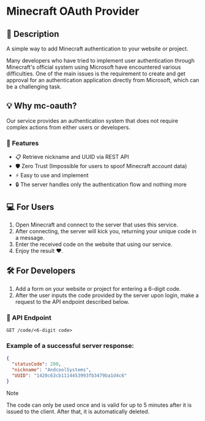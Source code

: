 # Minecraft OAuth Provider

## 🚀 Description
A simple way to add Minecraft authentication to your website or project.

Many developers who have tried to implement user authentication through Minecraft's official system using Microsoft have encountered various difficulties. One of the main issues is the requirement to create and get approval for an authentication application directly from Microsoft, which can be a challenging task.

## 💡 Why mc-oauth?
Our service provides an authentication system that does not require complex actions from either users or developers.

### 🔑 Features
- 📋 Retrieve nickname and UUID via REST API
- 🛡️ Zero Trust (Impossible for users to spoof Minecraft account data)
- ⚡ Easy to use and implement
- 🔒 The server handles only the authentication flow and nothing more

## 💻 For Users
1. Open Minecraft and connect to the server that uses this service.
2. After connecting, the server will kick you, returning your unique code in a message.
3. Enter the received code on the website that using our service.
4. Enjoy the result ❤.

## 🛠️ For Developers
1. Add a form on your website or project for entering a 6-digit code.
2. After the user inputs the code provided by the server upon login, make a request to the API endpoint described below.

### 📡 API Endpoint
```
GET /code/<6-digit code>
```

### Example of a successful server response:
```json
{
  "statusCode": 200,
  "nickname": "AndcoolSystems",
  "UUID": "1420c63cb1114453993fb3479ba1d4c6"
}
```

> [!NOTE]
> The code can only be used once and is valid for up to 5 minutes after it is issued to the client. After that, it is automatically deleted.
